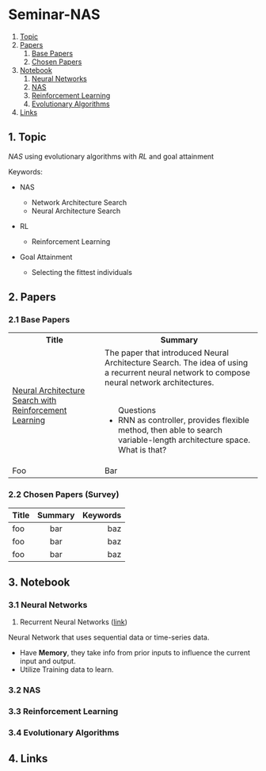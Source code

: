 # Seminar-NAS

1. [Topic](#topic)
2. [Papers](#papers)
    1. [Base Papers](#bp)
    2. [Chosen Papers](#cp)
3. [Notebook](#notebook)
    1. [Neural Networks](#nn)
    2. [NAS](#nas)
    3. [Reinforcement Learning](#rl)
    4. [Evolutionary Algorithms](#ea)
4. [Links](#links)

<a name="topic"/>

## 1. Topic

*NAS* using evolutionary algorithms with *RL* and goal attainment

Keywords:
- NAS
    - Network Architecture Search
    - Neural Architecture Search

- RL
    - Reinforcement Learning

- Goal Attainment
    - Selecting the fittest individuals


<a name="papers"/>

## 2. Papers

### 2.1 Base Papers
<table>
<tr>
  <th>Title</th>
  <th>Summary</th>
</tr>
<tr>
  <td> <a href="https://www.ibm.com/cloud/learn/recurrent-neural-networks">
  Neural Architecture Search with Reinforcement Learning
  </a> </td>
  <td>
  The paper that introduced Neural Architecture Search. The idea of using a recurrent neural network to compose
  neural network architectures.

  <br>
  <br>
  <ul>Questions
  <li>
  RNN as controller, provides flexible method, then able to search variable-length architecture space.
  What is that?
  </li>
  </ul>
  </td>
</tr>
<tr>
  <td>Foo</td>
  <td>Bar</td>
</tr>
</table>

### 2.2 Chosen Papers (Survey)
| Title          | Summary          | Keywords      |
| :------------- | :----------:     | -----------:  |
| foo            | bar              | baz           |
| foo            | bar              | baz           |
| foo            | bar              | baz           |


<a name="notebook"/>

## 3. Notebook
### 3.1 Neural Networks
1. Recurrent Neural Networks ([link](https://www.ibm.com/cloud/learn/recurrent-neural-networks]))

Neural Network that uses sequential data or time-series data.
- Have **Memory**, they take info from prior inputs to influence the current input and output.
- Utilize Training data to learn.


### 3.2 NAS
### 3.3 Reinforcement Learning
### 3.4 Evolutionary Algorithms

## 4. Links
